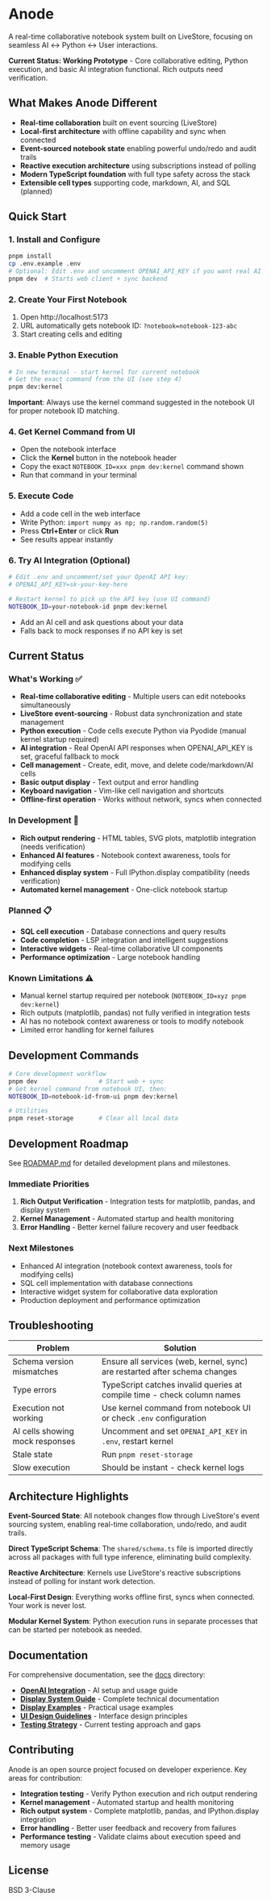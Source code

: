 # Anode

A real-time collaborative notebook system built on LiveStore, focusing on seamless AI ↔ Python ↔ User interactions.

**Current Status: Working Prototype** - Core collaborative editing, Python execution, and basic AI integration functional. Rich outputs need verification.

## What Makes Anode Different

- **Real-time collaboration** built on event sourcing (LiveStore)
- **Local-first architecture** with offline capability and sync when connected
- **Event-sourced notebook state** enabling powerful undo/redo and audit trails
- **Reactive execution architecture** using subscriptions instead of polling
- **Modern TypeScript foundation** with full type safety across the stack
- **Extensible cell types** supporting code, markdown, AI, and SQL (planned)

## Quick Start

### 1. Install and Configure
```bash
pnpm install
cp .env.example .env
# Optional: Edit .env and uncomment OPENAI_API_KEY if you want real AI responses
pnpm dev  # Starts web client + sync backend
```

### 2. Create Your First Notebook
1. Open http://localhost:5173
2. URL automatically gets notebook ID: `?notebook=notebook-123-abc`
3. Start creating cells and editing

### 3. Enable Python Execution
```bash
# In new terminal - start kernel for current notebook
# Get the exact command from the UI (see step 4)
pnpm dev:kernel
```

**Important**: Always use the kernel command suggested in the notebook UI for proper notebook ID matching.

### 4. Get Kernel Command from UI
- Open the notebook interface
- Click the **Kernel** button in the notebook header
- Copy the exact `NOTEBOOK_ID=xxx pnpm dev:kernel` command shown
- Run that command in your terminal

### 5. Execute Code
- Add a code cell in the web interface
- Write Python: `import numpy as np; np.random.random(5)`
- Press **Ctrl+Enter** or click **Run**
- See results appear instantly

### 6. Try AI Integration (Optional)
```bash
# Edit .env and uncomment/set your OpenAI API key:
# OPENAI_API_KEY=sk-your-key-here

# Restart kernel to pick up the API key (use UI command)
NOTEBOOK_ID=your-notebook-id pnpm dev:kernel
```
- Add an AI cell and ask questions about your data
- Falls back to mock responses if no API key is set

## Current Status

### What's Working ✅
- **Real-time collaborative editing** - Multiple users can edit notebooks simultaneously
- **LiveStore event-sourcing** - Robust data synchronization and state management
- **Python execution** - Code cells execute Python via Pyodide (manual kernel startup required)
- **AI integration** - Real OpenAI API responses when OPENAI_API_KEY is set, graceful fallback to mock
- **Cell management** - Create, edit, move, and delete code/markdown/AI cells
- **Basic output display** - Text output and error handling
- **Keyboard navigation** - Vim-like cell navigation and shortcuts
- **Offline-first operation** - Works without network, syncs when connected

### In Development 🚧
- **Rich output rendering** - HTML tables, SVG plots, matplotlib integration (needs verification)
- **Enhanced AI features** - Notebook context awareness, tools for modifying cells
- **Enhanced display system** - Full IPython.display compatibility (needs verification)
- **Automated kernel management** - One-click notebook startup

### Planned 📋
- **SQL cell execution** - Database connections and query results
- **Code completion** - LSP integration and intelligent suggestions
- **Interactive widgets** - Real-time collaborative UI components
- **Performance optimization** - Large notebook handling

### Known Limitations ⚠️
- Manual kernel startup required per notebook (`NOTEBOOK_ID=xyz pnpm dev:kernel`)
- Rich outputs (matplotlib, pandas) not fully verified in integration tests
- AI has no notebook context awareness or tools to modify notebook
- Limited error handling for kernel failures

## Development Commands

```bash
# Core development workflow
pnpm dev                 # Start web + sync
# Get kernel command from notebook UI, then:
NOTEBOOK_ID=notebook-id-from-ui pnpm dev:kernel

# Utilities
pnpm reset-storage       # Clear all local data
```

## Development Roadmap

See [ROADMAP.md](./ROADMAP.md) for detailed development plans and milestones.

### Immediate Priorities
1. **Rich Output Verification** - Integration tests for matplotlib, pandas, and display system
2. **Kernel Management** - Automated startup and health monitoring
3. **Error Handling** - Better kernel failure recovery and user feedback

### Next Milestones
- Enhanced AI integration (notebook context awareness, tools for modifying cells)
- SQL cell implementation with database connections
- Interactive widget system for collaborative data exploration
- Production deployment and performance optimization

## Troubleshooting

| Problem | Solution |
|---------|----------|
| Schema version mismatches | Ensure all services (web, kernel, sync) are restarted after schema changes |
| Type errors | TypeScript catches invalid queries at compile time - check column names |
| Execution not working | Use kernel command from notebook UI or check `.env` configuration |
| AI cells showing mock responses | Uncomment and set `OPENAI_API_KEY` in `.env`, restart kernel |
| Stale state | Run `pnpm reset-storage` |
| Slow execution | Should be instant - check kernel logs |

## Architecture Highlights

**Event-Sourced State**: All notebook changes flow through LiveStore's event sourcing system, enabling real-time collaboration, undo/redo, and audit trails.

**Direct TypeScript Schema**: The `shared/schema.ts` file is imported directly across all packages with full type inference, eliminating build complexity.

**Reactive Architecture**: Kernels use LiveStore's reactive subscriptions instead of polling for instant work detection.

**Local-First Design**: Everything works offline first, syncs when connected. Your work is never lost.

**Modular Kernel System**: Python execution runs in separate processes that can be started per notebook as needed.

## Documentation

For comprehensive documentation, see the [docs](./docs/) directory:
- **[OpenAI Integration](./docs/OPENAI_INTEGRATION.md)** - AI setup and usage guide
- **[Display System Guide](./docs/DISPLAY_SYSTEM.md)** - Complete technical documentation
- **[Display Examples](./docs/display-examples.md)** - Practical usage examples
- **[UI Design Guidelines](./docs/UI_DESIGN.md)** - Interface design principles
- **[Testing Strategy](./docs/TESTING.md)** - Current testing approach and gaps

## Contributing

Anode is an open source project focused on developer experience. Key areas for contribution:
- **Integration testing** - Verify Python execution and rich output rendering
- **Kernel management** - Automated startup and health monitoring
- **Rich output system** - Complete matplotlib, pandas, and IPython.display integration
- **Error handling** - Better user feedback and recovery from failures
- **Performance testing** - Validate claims about execution speed and memory usage

## License

BSD 3-Clause